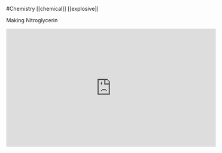 #Chemistry 
[[chemical]] [[explosive]]

Making Nitroglycerin
<iframe width="560" height="315" src="https://www.youtube.com/embed/fAQxTlhi8YI" title="YouTube video player" frameborder="0" allow="accelerometer; autoplay; clipboard-write; encrypted-media; gyroscope; picture-in-picture; web-share" allowfullscreen></iframe>